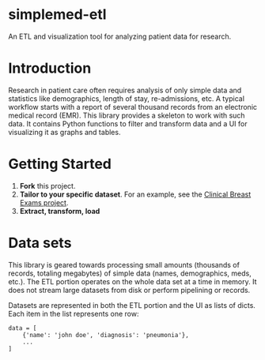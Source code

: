 # simplemed-etl
An ETL and visualization tool for analyzing patient data for research.

# Introduction

Research in patient care often requires analysis of only simple data and statistics like demographics, length of stay, re-admissions, etc. A typical workflow starts with a report of several thousand records from an electronic medical record (EMR). This library provides a skeleton to work with such data. It contains Python functions to filter and transform data and a UI for visualizing it as graphs and tables.

# Getting Started

1. **Fork** this project.
1. **Tailor to your specific dataset**. For an example, see the [Clinical Breast Exams project](https://github.com/jonjlee/dooleyscore).
  1. **Extract, transform, load**

# Data sets

This library is geared towards processing small amounts (thousands of records, totaling megabytes) of simple data (names, demographics, meds, etc.). The ETL portion operates on the whole data set at a time in memory. It does not stream large datasets from disk or perform pipelining or records.

Datasets are represented in both the ETL portion and the UI as lists of dicts. Each item in the list represents one row:

    data = [
        {'name': 'john doe', 'diagnosis': 'pneumonia'},
        ...
    ]

